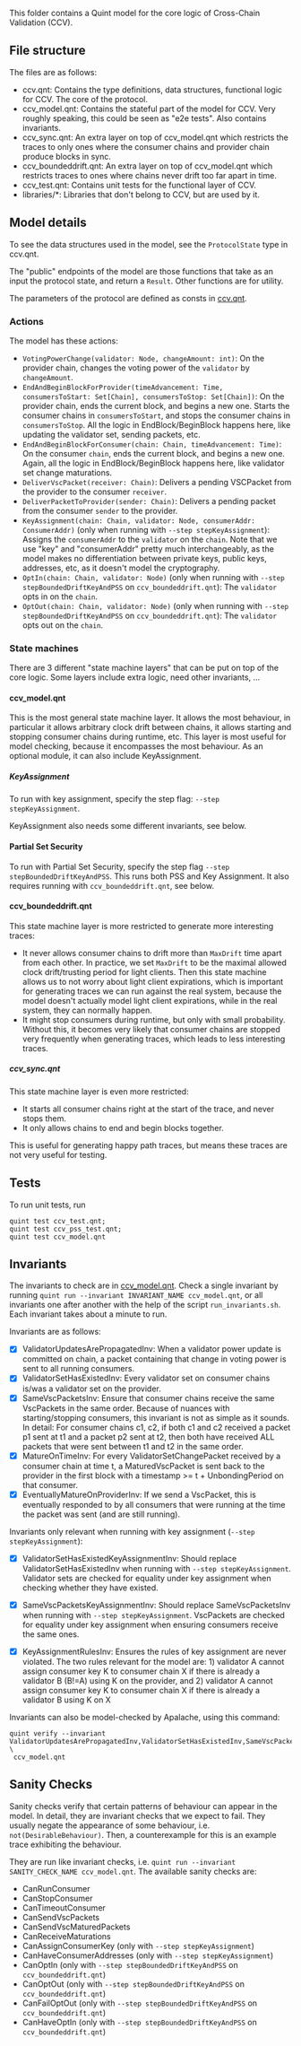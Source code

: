 This folder contains a Quint model for the core logic of Cross-Chain Validation (CCV).

## File structure
The files are as follows:
- ccv.qnt: Contains the type definitions, data structures, functional logic for CCV.
The core of the protocol.
- ccv_model.qnt: Contains the stateful part of the model for CCV. Very roughly speaking, this could be seen as "e2e tests".
Also contains invariants.
- ccv_sync.qnt: An extra layer on top of ccv_model.qnt which restricts the traces to only ones where the 
consumer chains and provider chain produce blocks in sync.
- ccv_boundeddrift.qnt: An extra layer on top of ccv_model.qnt which restricts traces to ones where
chains never drift too far apart in time.
- ccv_test.qnt: Contains unit tests for the functional layer of CCV.
- libraries/*: Libraries that don't belong to CCV, but are used by it.

## Model details

To see the data structures used in the model, see the `ProtocolState` type in ccv.qnt.

The "public" endpoints of the model are those functions that take as an input the protocol state, and return a `Result`.
Other functions are for utility.

The parameters of the protocol are defined as consts in [ccv.qnt](ccv.qnt).

### Actions

The model has these actions:
* `VotingPowerChange(validator: Node, changeAmount: int)`: On the provider chain, changes the voting power of the `validator` by `changeAmount`.
* `EndAndBeginBlockForProvider(timeAdvancement: Time, consumersToStart: Set[Chain], consumersToStop: Set[Chain])`: On the provider chain, ends the current block, and begins a new one. Starts the consumer chains in `consumersToStart`, and stops the consumer chains in `consumersToStop`.
All the logic in EndBlock/BeginBlock happens here, like updating the validator set, sending packets, etc.
* `EndAndBeginBlockForConsumer(chain: Chain, timeAdvancement: Time)`: On the consumer `chain`, ends the current block, and begins a new one. Again, all the logic in EndBlock/BeginBlock happens here, like validator set change maturations.
* `DeliverVscPacket(receiver: Chain)`: Delivers a pending VSCPacket from the provider to the consumer `receiver`.
* `DeliverPacketToProvider(sender: Chain)`: Delivers a pending packet from the consumer `sender` to the provider.
* `KeyAssignment(chain: Chain, validator: Node, consumerAddr: ConsumerAddr)` (only when running with `--step stepKeyAssignment`): Assigns the `consumerAddr` to the `validator` on the `chain`. Note that we use "key" and "consumerAddr" pretty much interchangeably, as the model makes no differentiation between private keys, public keys, addresses, etc, as it doesn't model the cryptography.
* `OptIn(chain: Chain, validator: Node)` (only when running with `--step stepBoundedDriftKeyAndPSS` on `ccv_boundeddrift.qnt`): The `validator` opts in on the `chain`.
* `OptOut(chain: Chain, validator: Node)` (only when running with `--step stepBoundedDriftKeyAndPSS` on `ccv_boundeddrift.qnt`): The `validator` opts out on the `chain`.

### State machines

There are 3 different "state machine layers" that can be put on top of the core logic.
Some layers include extra logic, need other invariants, ...

#### ccv_model.qnt
This is the most general state machine layer. It allows the most behaviour,
in particular it allows arbitrary clock drift between chains, it allows starting and
stopping consumer chains during runtime, etc.
This layer is most useful for model checking, because it encompasses the most behaviour.
As an optional module, it can also include KeyAssignment.

##### KeyAssignment

To run with key assignment, specify the step flag: `--step stepKeyAssignment`.

KeyAssignment also needs some different invariants, see below.

#### Partial Set Security

To run with Partial Set Security, specify the step flag `--step stepBoundedDriftKeyAndPSS`.
This runs both PSS and Key Assignment.
It also requires running with `ccv_boundeddrift.qnt`, see below.

#### ccv_boundeddrift.qnt
This state machine layer is more restricted to generate more interesting traces:
* It never allows consumer chains to drift more than `MaxDrift` time apart from each other.
In practice, we set `MaxDrift` to be the maximal allowed clock drift/trusting period for light clients.
Then this state machine allows us to not worry about light client expirations, which is important
for generating traces we can run against the real system, because the model doesn't actually model
light client expirations, while in the real system, they can normally happen.
* It might stop consumers during runtime, but only with small probability.
Without this, it becomes very likely that consumer chains are stopped very frequently when generating
traces, which leads to less interesting traces.

##### ccv_sync.qnt
This state machine layer is even more restricted:
* It starts all consumer chains right at the start of the trace, and never stops them.
* It only allows chains to end and begin blocks together.

This is useful for generating happy path traces, but means these
traces are not very useful for testing.


## Tests

To run unit tests, run 
```
quint test ccv_test.qnt;
quint test ccv_pss_test.qnt;
quint test ccv_model.qnt
```

## Invariants

The invariants to check are in [ccv_model.qnt](ccv_model.qnt).
Check a single invariant by running
`quint run --invariant INVARIANT_NAME ccv_model.qnt`,
or all invariants one after another with the help of the script `run_invariants.sh`.
Each invariant takes about a minute to run.

Invariants are as follows:
- [X] ValidatorUpdatesArePropagatedInv: When a validator power update is committed on chain, a packet containing that change in voting power is sent to all running consumers.
- [X] ValidatorSetHasExistedInv: Every validator set on consumer chains is/was a validator set on the provider.
- [X] SameVscPacketsInv: Ensure that consumer chains receive the same VscPackets in the same order.
Because of nuances with starting/stopping consumers, this invariant is not as simple as it sounds. In detail:
For consumer chains c1, c2, if both c1 and c2 received a packet p1 sent at t1 and a packet p2 sent at t2,
then both have received ALL packets that were sent between t1 and t2 in the same order.
- [X] MatureOnTimeInv: For every ValidatorSetChangePacket received by a consumer chain at 
time t, a MaturedVscPacket is sent back to the provider in the first block 
with a timestamp >= t + UnbondingPeriod on that consumer.
- [X] EventuallyMatureOnProviderInv: If we send a VscPacket, this is eventually responded to by all consumers
that were running at the time the packet was sent (and are still running).

Invariants only relevant when running with key assignment (`--step stepKeyAssignment`):
- [X] ValidatorSetHasExistedKeyAssignmentInv: Should replace ValidatorSetHasExistedInv when running with `--step stepKeyAssignment`. Validator sets are checked for equality under key assignment when checking whether they have existed.
- [X] SameVscPacketsKeyAssignmentInv: Should replace SameVscPacketsInv when running with `--step stepKeyAssignment`. VscPackets are checked for equality under key assignment when ensuring consumers receive the same ones.
- [X] KeyAssignmentRulesInv: Ensures the rules of key assignment are never violated. The two rules relevant for the model are: 1) validator A cannot assign consumer key K to consumer chain X if there is already a validator B (B!=A)
using K on the provider, and 2) validator A cannot assign consumer key K to consumer chain X if there is already a validator B using K on X


Invariants can also be model-checked by Apalache, using this command:
```
quint verify --invariant ValidatorUpdatesArePropagatedInv,ValidatorSetHasExistedInv,SameVscPacketsInv,MatureOnTimeInv,EventuallyMatureOnProviderInv \
 ccv_model.qnt
```

## Sanity Checks

Sanity checks verify that certain patterns of behaviour can appear in the model.
In detail, they are invariant checks that we expect to fail.
They usually negate the appearance of some behaviour, i.e. `not(DesirableBehaviour)`.
Then, a counterexample for this is an example trace exhibiting the behaviour.

They are run like invariant checks, i.e. `quint run --invariant SANITY_CHECK_NAME ccv_model.qnt`.
The available sanity checks are:
- CanRunConsumer
- CanStopConsumer
- CanTimeoutConsumer
- CanSendVscPackets
- CanSendVscMaturedPackets
- CanReceiveMaturations
- CanAssignConsumerKey (only with `--step stepKeyAssignment`)
- CanHaveConsumerAddresses (only with `--step stepKeyAssignment`)
- CanOptIn (only with `--step stepBoundedDriftKeyAndPSS` on `ccv_boundeddrift.qnt`)
- CanOptOut (only with `--step stepBoundedDriftKeyAndPSS` on `ccv_boundeddrift.qnt`)
- CanFailOptOut (only with `--step stepBoundedDriftKeyAndPSS` on `ccv_boundeddrift.qnt`)
- CanHaveOptIn (only with `--step stepBoundedDriftKeyAndPSS` on `ccv_boundeddrift.qnt`)
